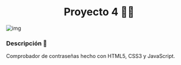 <h1 align="center">Proyecto 4 👨‍💻</h1>

![img](https://user-images.githubusercontent.com/99460978/193193565-d817f838-2b62-41ec-9032-1a8d4e04f5b2.png)

### Descripción 📝

<p>Comprobador de contraseñas hecho con HTML5, CSS3 y JavaScript.</p>
